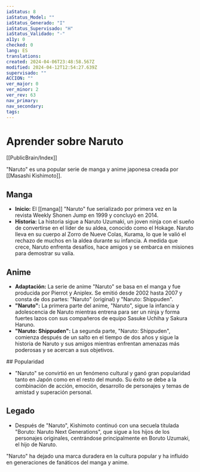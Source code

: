 ```yaml
---
iaStatus: 8
iaStatus_Model: ""
iaStatus_Generado: "I"
iaStatus_Supervisado: "H"
iaStatus_Validado: "-"
a11y: 0
checked: 0
lang: ES
translations: 
created: 2024-04-06T23:48:58.567Z
modified: 2024-04-12T12:54:27.639Z
supervisado: ""
ACCION: ""
ver_major: 0
ver_minor: 2
ver_rev: 63
nav_primary: 
nav_secondary: 
tags:
---
```

# Aprender sobre Naruto

[[PublicBrain/Index]]

"Naruto" es una popular serie de manga y anime japonesa creada por [[Masashi Kishimoto]].

## Manga

- **Inicio:** El [[manga]] "Naruto" fue serializado por primera vez en la revista Weekly Shonen Jump en 1999 y concluyó en 2014.
- **Historia:** La historia sigue a Naruto Uzumaki, un joven ninja con el sueño de convertirse en el líder de su aldea, conocido como el Hokage. Naruto lleva en su cuerpo al Zorro de Nueve Colas, Kurama, lo que le valió el rechazo de muchos en la aldea durante su infancia. A medida que crece, Naruto enfrenta desafíos, hace amigos y se embarca en misiones para demostrar su valía.

## Anime

- **Adaptación:** La serie de anime "Naruto" se basa en el manga y fue producida por Pierrot y Aniplex. Se emitió desde 2002 hasta 2007 y consta de dos partes: "Naruto" (original) y "Naruto: Shippuden".
- **"Naruto":** La primera parte del anime, "Naruto", sigue la infancia y adolescencia de Naruto mientras entrena para ser un ninja y forma fuertes lazos con sus compañeros de equipo Sasuke Uchiha y Sakura Haruno.
- **"Naruto: Shippuden":** La segunda parte, "Naruto: Shippuden", comienza después de un salto en el tiempo de dos años y sigue la historia de Naruto y sus amigos mientras enfrentan amenazas más poderosas y se acercan a sus objetivos.

## Popularidad

- "Naruto" se convirtió en un fenómeno cultural y ganó gran popularidad tanto en Japón como en el resto del mundo. Su éxito se debe a la combinación de acción, emoción, desarrollo de personajes y temas de amistad y superación personal.

## Legado

- Después de "Naruto", Kishimoto continuó con una secuela titulada "Boruto: Naruto Next Generations", que sigue a los hijos de los personajes originales, centrándose principalmente en Boruto Uzumaki, el hijo de Naruto.

"Naruto" ha dejado una marca duradera en la cultura popular y ha influido en generaciones de fanáticos del manga y anime.